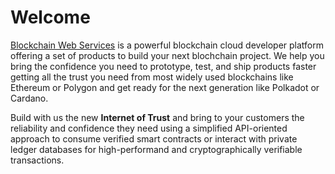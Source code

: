 # Welcome

[Blockchain Web Services](https://bws.ninja) is a powerful blockchain cloud developer platform offering a set of products to build your next blochchain project. We help you bring the confidence you need to prototype, test, and ship products faster getting all the trust you need from most widely used blockchains like Ethereum or Polygon and get ready for the next generation like Polkadot or Cardano.

Build with us the new **Internet of Trust** and bring to your customers the reliability and confidence they need using a simplified API-oriented approach to consume verified smart contracts or interact with private ledger databases for high-performand and cryptographically verifiable transactions.
